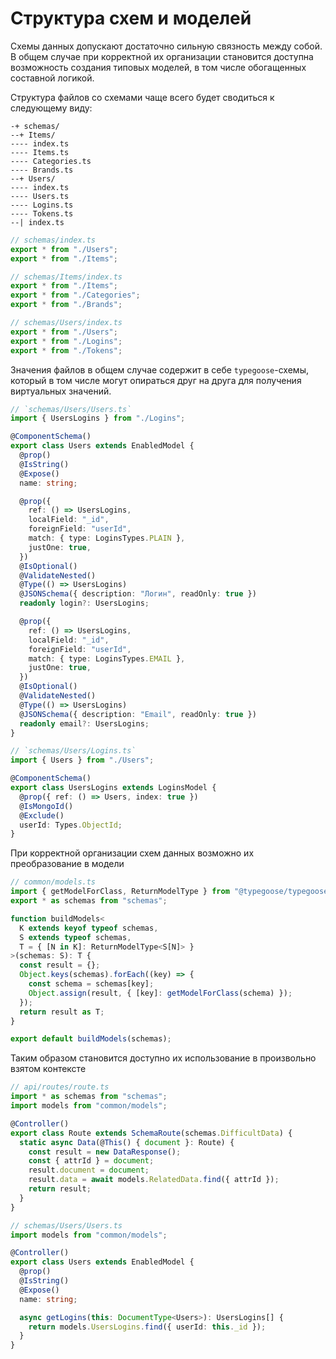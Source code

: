 # Структура схем и моделей

Схемы данных допускают достаточно сильную связность между собой. В общем случае при корректной
их организации становится доступна возможность создания типовых моделей, в том числе обогащенных
составной логикой.

Структура файлов со схемами чаще всего будет сводиться к следующему виду:

```
-+ schemas/
--+ Items/
---- index.ts
---- Items.ts
---- Categories.ts
---- Brands.ts
--+ Users/
---- index.ts
---- Users.ts
---- Logins.ts
---- Tokens.ts
--| index.ts
```

```ts
// schemas/index.ts
export * from "./Users";
export * from "./Items";
```

```ts
// schemas/Items/index.ts
export * from "./Items";
export * from "./Categories";
export * from "./Brands";
```

```ts
// schemas/Users/index.ts
export * from "./Users";
export * from "./Logins";
export * from "./Tokens";
```

Значения файлов в общем случае содержит в себе `typegoose`-схемы, который в том числе могут
опираться друг на друга для получения виртуальных значений.

```ts
// `schemas/Users/Users.ts`
import { UsersLogins } from "./Logins";

@ComponentSchema()
export class Users extends EnabledModel {
  @prop()
  @IsString()
  @Expose()
  name: string;

  @prop({
    ref: () => UsersLogins,
    localField: "_id",
    foreignField: "userId",
    match: { type: LoginsTypes.PLAIN },
    justOne: true,
  })
  @IsOptional()
  @ValidateNested()
  @Type(() => UsersLogins)
  @JSONSchema({ description: "Логин", readOnly: true })
  readonly login?: UsersLogins;

  @prop({
    ref: () => UsersLogins,
    localField: "_id",
    foreignField: "userId",
    match: { type: LoginsTypes.EMAIL },
    justOne: true,
  })
  @IsOptional()
  @ValidateNested()
  @Type(() => UsersLogins)
  @JSONSchema({ description: "Email", readOnly: true })
  readonly email?: UsersLogins;
}
```

```ts
// `schemas/Users/Logins.ts`
import { Users } from "./Users";

@ComponentSchema()
export class UsersLogins extends LoginsModel {
  @prop({ ref: () => Users, index: true })
  @IsMongoId()
  @Exclude()
  userId: Types.ObjectId;
}
```

При корректной организации схем данных возможно их преобразование в модели

```ts
// common/models.ts
import { getModelForClass, ReturnModelType } from "@typegoose/typegoose";
export * as schemas from "schemas";

function buildModels<
  K extends keyof typeof schemas,
  S extends typeof schemas,
  T = { [N in K]: ReturnModelType<S[N]> }
>(schemas: S): T {
  const result = {};
  Object.keys(schemas).forEach((key) => {
    const schema = schemas[key];
    Object.assign(result, { [key]: getModelForClass(schema) });
  });
  return result as T;
}

export default buildModels(schemas);
```

Таким образом становится доступно их использование в произвольно взятом контексте

```ts
// api/routes/route.ts
import * as schemas from "schemas";
import models from "common/models";

@Controller()
export class Route extends SchemaRoute(schemas.DifficultData) {
  static async Data(@This() { document }: Route) {
    const result = new DataResponse();
    const { attrId } = document;
    result.document = document;
    result.data = await models.RelatedData.find({ attrId });
    return result;
  }
}
```

```ts
// schemas/Users/Users.ts
import models from "common/models";

@Controller()
export class Users extends EnabledModel {
  @prop()
  @IsString()
  @Expose()
  name: string;

  async getLogins(this: DocumentType<Users>): UsersLogins[] {
    return models.UsersLogins.find({ userId: this._id });
  }
}
```
